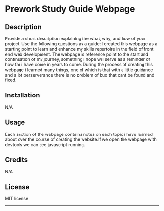   # Prework Study Guide Webpage

## Description

Provide a short description explaining the what, why, and how of your project. Use the following questions as a guide:
I created this webpage as a starting point to learn and enhance my skills repertoire in the field of front end web development. The webpage is reference point to the start and continuation of my journey, something i hope will serve as a reminder of how far i have come in years to come. During the process of creating this webpage i learned many things, one of which is that with a little guidance and a lot perserverance there is no problem of bug that cant be found and fixed.


## Installation

N/A

## Usage

Each section of the webpage contains notes on each topic i have learned about over the course of creating the website.If we open the webpage with devtools we can see javascript running.


## Credits

N/A


## License

MIT license

---



